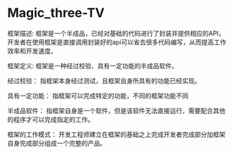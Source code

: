 # Magic_three-TV
框架描述:
框架是一个半成品，已经对基础的代码进行了封装并提供相应的API，开发者在使用框架是直接调用封装好的api可以省去很多代码编写，从而提高工作效率和开发速度。

框架定义:
框架是一种经过校验、具有一定功能的半成品软件。

经过校验：
指框架本身经过测试，且框架自身所具有的功能已经实现。

具有一定功能：
指框架可以完成特定的功能，不同的框架功能不同

半成品软件：
指框架自身是一个软件，但是该软件无法直接运行，需要配合其他的程序才可以完成指定的工作。

框架的工作模式：
开发工程师建立在框架的基础之上完成开发者完成部分加框架自身完成部分组成一个完整的产品。
